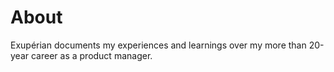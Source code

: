 # About
Exupérian documents my experiences and learnings over my more than 20-year career as a product manager.